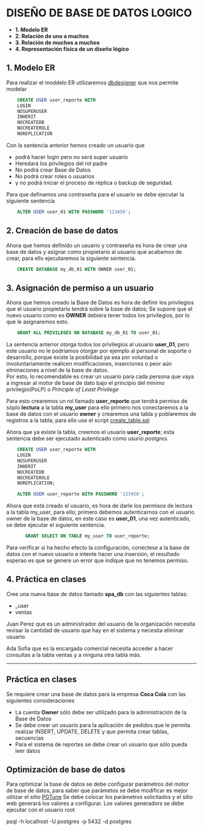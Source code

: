# DISEÑO DE BASE DE DATOS LOGICO

* **1. Modelo ER**
* **2. Relación de uno a muchos**
* **3. Relación de muchos a muchos**
* **4. Representación física de un diseño lógico**


## 1. Modelo ER
Para realizar el moddelo ER utilizaremos [dbdesigner](https://erd.dbdesigner.net/) que nos permite modelar 

```sql
    CREATE USER user_reporte WITH
    LOGIN
    NOSUPERUSER
    INHERIT
    NOCREATEDB
    NOCREATEROLE
    NOREPLICATION
```
Con la sentencia anterior hemos creado un usuario que 
* podrá hacer login pero no será super usuario
* Heredará los privilegios del rol padre
* No podrá crear Base de Datos
* No podrá crear roles o usuarios
* y no podrá iniciar el proceso de réplica o backup de seguridad.

Para que definamos una contraseña para el usuario se debe ejecutar la siguiente sentencia
```sql
    ALTER USER user_01 WITH PASSWORD '123456';
```

## 2. Creación de base de datos
Ahora que hemos definido un usuario y contraseña es hora de crear una base de datos y asignar como propietario al usuario 
que acabamos de crear, para ello ejecutaremos la siguiente sentencia.
```sql
    CREATE DATABASE my_db_01 WITH OWNER user_01;
```

## 3. Asignación de permiso a un usuario
Ahora que hemos creado la Base de Datos es hora de definir los privilegios que el usuario propietario tendrá sobre la 
base de datos;
Se supone que el nuevo usuario como es **OWNER** debiera tener todos los privilegios, por lo que le asignaremos esto.
```sql
    GRANT ALL PRIVILEGES ON DATABASE my_db_01 TO user_01;
```
La sentencia anterior otorga todos los privilegios al usuario **user_01**, pero este usuario no le podriamos otorgar por 
ejemplo al personal de soporte o desarrollo, porque existe la posibilidad ya sea por voluntad o involuntariamente realicen
modificaciones, inserciones  o peor aún elminaciones a nivel de la base de datos.  
Por esto, lo recomendable es crear un usuario para cada persona que vaya a ingresar al motor de base de dato bajo el 
principio del mínimo privilegio(PoLP) o *Principle of Least Privilege*

Para esto crearemos un rol llamado **user_reporte** que tendrá permiso de sóplo **lectura**  a la tabla **my_user** para
ello primero nos conectaremos a la base de datos con el usuario **owner** y crearemos una tabla y poblaremos de registros
a la tabla; para ello use el script [create_table.sql](create_table.sql)

Ahora que ya existe la tabla, creemos el usuario **user_reporte**; esta sentencia debe ser ejecutado autenticado como 
usurio *postgres*. 
```sql
    CREATE USER user_reporte WITH
    LOGIN
    NOSUPERUSER
    INHERIT
    NOCREATEDB
    NOCREATEROLE
    NOREPLICATION;

    ALTER USER user_reporte WITH PASSWORD '123456';
```
Ahora que está creado el usuario, es hora de darle los permisos de lectura a la tabla my_user, para ello; primero debemos
autenticarnos con el usuario owner de la base de datos, en este caso es **user_01**, una vez autenticado, se debe ejecutar
el siguiente sentencia.

```sql
       GRANT SELECT ON TABLE my_user TO user_reporte;
```
Para verificar si ha hecho efecto la configuración, conectese a la base de datos con el nuevo usuario e intente hacer una 
insersión, el resultado esperao es que se genere un error que indique que no tenemos permiso.

## 4. Práctica en clases

Cree una nueva base de datos llamado **spa_db** con las siguientes tablas:
* _user
* ventas

Juan Perez que es un administrador del usuario de la organización necesita revisar la cantidad de usuario que hay en el 
sistema y necesita eliminar usuario.

Ada Sofia que es la encargada comercial necesita acceder a hacer consultas a la tabla ventas y a ninguna otra tabla más.

---
## Práctica en clases
Se requiere crear una base de datos para la empresa **Coca Cola** con las siguientes consideraciones
* La cuenta **Owner** sólo debe ser utilizado para la administración de la Base de Datos
* Se debe crear un usuario para la aplicación de pedidos que le permita realizar INSERT, UPDATE, DELETE y que permita crear tablas, secuencias
* Para el sistema de reportes se debe crear un usuario que sólo pueda leer datos

## Optimización de base de datos
Para optimizar la base de datos se debe configurar parámetros del motor de base de datos, para saber que parámetos se debe modificar 
es mejor utilizar el sitio [PGTune](https://pgtune.leopard.in.ua/)
Se debe colocar los parámetros solicitados y el sitio web generará los valores a configurar. 
Los valores generadors se debe ejecutar con el usuario root 

psql -h localhost -U postgres -p 5432 -d postgres